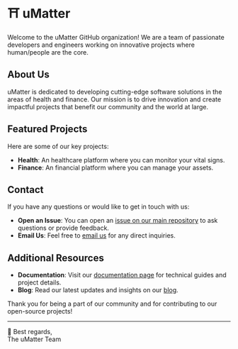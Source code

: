 # ⛩️ uMatter

Welcome to the uMatter GitHub organization! We are a team of passionate developers and engineers working on innovative projects where human/people are the core.

## About Us

uMatter is dedicated to developing cutting-edge software solutions in the areas of health and finance. Our mission is to drive innovation and create impactful projects that benefit our community and the world at large.

## Featured Projects

Here are some of our key projects:

- **Health**: An healthcare platform where you can monitor your vital signs.
- **Finance**: An financial platform where you can manage your assets.

## Contact

If you have any questions or would like to get in touch with us:

- **Open an Issue**: You can open an [issue on our main repository](https://github.com/umatter-oss/support/issues) to ask questions or provide feedback.
- **Email Us**: Feel free to [email us](mailto:support@umatter.agency) for any direct inquiries.

## Additional Resources

- **Documentation**: Visit our [documentation page]() for technical guides and project details.
- **Blog**: Read our latest updates and insights on our [blog](https://medium.com/umatter).

Thank you for being a part of our community and for contributing to our open-source projects!

---

👋 Best regards,  
The uMatter Team
